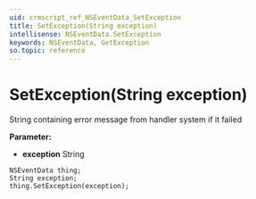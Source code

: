```yaml
---
uid: crmscript_ref_NSEventData_SetException
title: SetException(String exception)
intellisense: NSEventData.SetException
keywords: NSEventData, GetException
so.topic: reference
---
```


# SetException(String exception)

String containing error message from handler system if it failed

**Parameter:** 
 - **exception** String

```crmscript
NSEventData thing;
String exception;
thing.SetException(exception);
```

